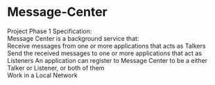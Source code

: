 # Message-Center
Project Phase 1
Specification:  
Message Center is a background service that:  
Receive messages from one or more applications that acts as Talkers  
Send the received messages to one or more applications that act as Listeners 
An application can register to Message Center to be a either Talker or Listener, or both of them  
Work in a Local Network  


